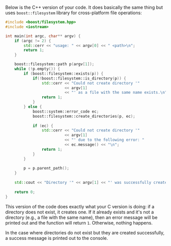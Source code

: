  Below is the C++ version of your code. It does basically the same thing but uses `boost::filesystem` library for cross-platform file operations:

```cpp
#include <boost/filesystem.hpp>
#include <iostream>

int main(int argc, char** argv) {
    if (argc != 2) {
        std::cerr << "usage: " << argv[0] << " <path>\n";
        return 1;
    }

    boost::filesystem::path p(argv[1]);
    while (!p.empty()) {
        if (boost::filesystem::exists(p)) {
            if(!boost::filesystem::is_directory(p)) {
                std::cerr << "Could not create directory '" 
                          << argv[1] 
                          << "' as a file with the same name exists.\n";
                return 1;
            }
        } else {
            boost::system::error_code ec;
            boost::filesystem::create_directories(p, ec);
            
            if (ec) {
                std::cerr << "Could not create directory '" 
                          << argv[1] 
                          << "' due to the following error: " 
                          << ec.message() << "\n";
                return 1;
            }
        }
        
        p = p.parent_path();
    }
    
    std::cout << "Directory '" << argv[1] << "' was successfully created.\n";
    
    return 0;
}
```

This version of the code does exactly what your C version is doing: if a directory does not exist, it creates one. If it already exists and it's not a directory (e.g., a file with the same name), then an error message will be printed out and the function will return `1`. Otherwise, nothing happens.

In the case where directories do not exist but they are created successfully, a success message is printed out to the console.
